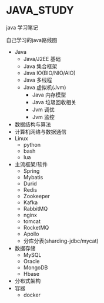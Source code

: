 # JAVA_STUDY

java 学习笔记

自己学习的java路线图

- Java
  - Java/J2EE 基础
  - Java 集合框架
  - Java IO(BIO/NIO/AIO)
  - Java 多线程
  - Java 虚拟机(Jvm)
    - Java 内存模型
    - Java 垃圾回收相关
    - Jvm 调优
    - Jvm 监控
- 数据结构与算法
- 计算机网络与数据通信
- Linux
  - python
  - bash
  - lua
- 主流框架/软件
  - Spring
  - Mybatis
  - Durid
  - Redis
  - Zookeeper
  - Kafka
  - RabbitMQ
  - nginx
  - tomcat
  - RocketMQ
  - Apollo
  - 分库分表(sharding-jdbc/mycat)
- 数据存储
  - MySQL
  - Oracle
  - MongoDB
  - Hbase
- 分布式架构
- 容器
  - docker
